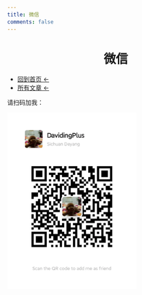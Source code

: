 ```yaml
---
title: 微信
comments: false
---
```


# <center>微信</center>

- [回到首页 ←](/)
- [所有文章 ←](/archives/)

请扫码加我：

<img src="/images/social/wechat.webp" style="zoom: 40%;" />


